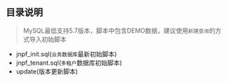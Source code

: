 ## 目录说明

> MySQL最低支持5.7版本，脚本中包含DEMO数据，建议使用`新建查询`的方式导入初始脚本 

- jnpf_init.sql(`业务数据库`最新初始脚本)
- jnpf_tenant.sql(`多租户`数据库初始脚本)
- update(版本更新脚本)